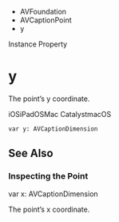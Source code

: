 

- AVFoundation
- AVCaptionPoint
-  y 

Instance Property

# y

The point’s y coordinate.

iOSiPadOSMac CatalystmacOS

``` source
var y: AVCaptionDimension
```

## See Also

### Inspecting the Point

var x: AVCaptionDimension

The point’s x coordinate.

